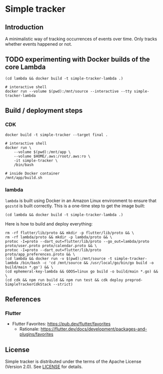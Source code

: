 # Simple tracker

## Introduction

A minimalistic way of tracking occurrences of events over time. Only tracks whether events happened or not.

## TODO experimenting with Docker builds of the core Lambda

```
(cd lambda && docker build -t simple-tracker-lambda .)

# interactive shell
docker run --volume $(pwd):/mnt/source --interactive --tty simple-tracker-lambda
```

## Build / deployment steps

### CDK

```
docker build -t simple-tracker --target final .

# interactive shell
docker run \
    --volume $(pwd):/mnt/app \
    --volume $HOME/.aws:/root/.aws:ro \
    -it simple-tracker \
    /bin/bash

# inside Docker container
/mnt/app/build.sh
```

### lambda

`lambda` is built using Docker in an Amazon Linux environment to ensure that `gozstd` is built correctly. This is
a one-time step to get the image built:

```
(cd lambda && docker build -t simple-tracker-lambda .)
```

Here is how to build and deploy everything:

```
rm -rf flutter/lib/proto && mkdir -p flutter/lib/proto && \
rm -rf lambda/proto && mkdir -p lambda/proto && \
protoc -I=proto --dart_out=flutter/lib/proto --go_out=lambda/proto proto/user.proto proto/calendar.proto && \
protoc -I=proto --dart_out=flutter/lib/proto proto/app_preferences.proto && \
(cd lambda && docker run -v $(pwd):/mnt/source -t simple-tracker-lambda /bin/bash -c 'cd /mnt/source && /usr/local/go/bin/go build -o build/main *.go') && \
(cd ephemeral-key-lambda && GOOS=linux go build -o build/main *.go) && \
(cd cdk && npm run build && npm run test && cdk deploy preprod-SimpleTrackerCdkStack --strict)
```

## References

### Flutter

-   Flutter Favorites: https://pub.dev/flutter/favorites
    -   Rationale: https://flutter.dev/docs/development/packages-and-plugins/favorites

## License

Simple tracker is distributed under the terms of the Apache License (Version 2.0). See [LICENSE](LICENSE) for
details.

